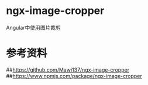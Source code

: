 # ngx-image-cropper
Angular中使用图片裁剪

# 参考资料
##https://github.com/Mawi137/ngx-image-cropper
##https://www.npmjs.com/package/ngx-image-cropper